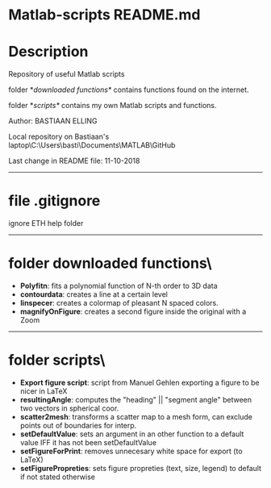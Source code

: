 # Matlab-scripts README.md	

# Description

Repository of useful Matlab scripts

folder **downloaded functions\** contains functions found on the internet.

folder **scripts\** contains my own Matlab scripts and functions.

Author: BASTIAAN ELLING

Local repository on Bastiaan's laptop\C:\Users\basti\Documents\MATLAB\GitHub

Last change in README file: 11-10-2018

------------------------------------------------------------------------------
# file .gitignore
ignore ETH help folder


------------------------------------------------------------------------------
# folder downloaded functions\

- **Polyfitn**: fits a polynomial function of N-th order to 3D data 
- **contourdata**: creates a line at a certain level
- **linspecer**: creates a colormap of pleasant N spaced colors.
- **magnifyOnFigure**: creates a second figure inside the original with a Zoom


------------------------------------------------------------------------------
# folder scripts\

- **Export figure script**: script from Manuel Gehlen exporting a figure to be nicer in LaTeX
- **resultingAngle**: computes the "heading" || "segment angle" between two vectors in spherical coor. 
- **scatter2mesh**: transforms a scatter map to a mesh form, can exclude points out of boundaries for interp.
- **setDefaultValue**: sets an argument in an other function to a default value IFF it has not been setDefaultValue
- **setFigureForPrint**: removes unnecesary white space for export (to LaTeX)
- **setFigurePropreties**: sets figure propreties (text, size, legend) to default if not stated otherwise
